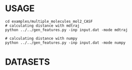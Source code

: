
# USAGE

    cd examples/multiple_molecules_mol2_CASF
    # calculating distance with mdtraj 
    python ../../gen_features.py -inp input.dat -mode mdtraj

    # calculating distance with numpy
    python ../../gen_features.py -inp input.dat -mode numpy

# DATASETS

